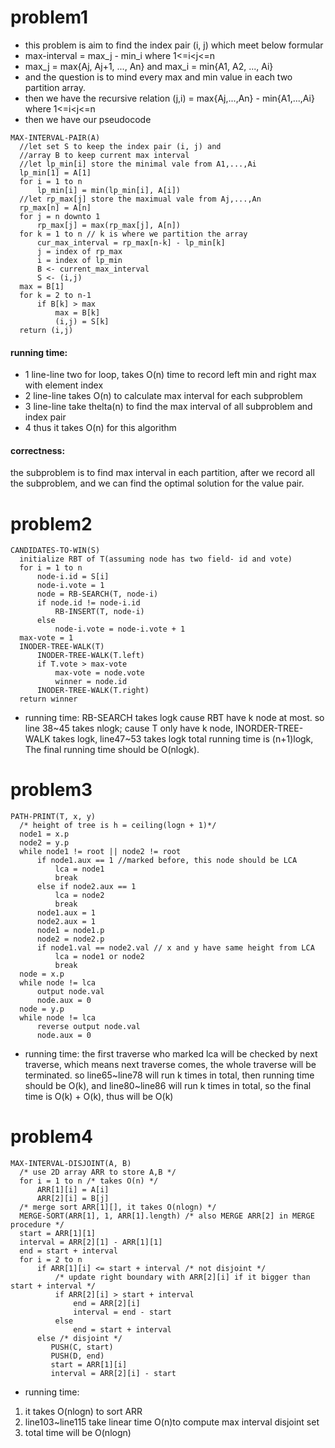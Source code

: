 # problem1
+ this problem is aim to find the index pair (i, j) which meet below formular
+ max-interval = max_j - min_i where 1<=i<j<=n
+ max_j = max{Aj, Aj+1, ..., An} and max_i = min{A1, A2, ..., Ai}
+ and the question is to mind every max and min value in each two partition array.
+ then we have the recursive relation
(j,i) = max{Aj,...,An} - min{A1,...,Ai} where 1<=i<j<=n
+ then we have our pseudocode
```
MAX-INTERVAL-PAIR(A)
  //let set S to keep the index pair (i, j) and
  //array B to keep current max interval
  //let lp_min[i] store the minimal vale from A1,...,Ai
  lp_min[1] = A[1]
  for i = 1 to n
      lp_min[i] = min(lp_min[i], A[i])
  //let rp_max[j] store the maximual vale from Aj,...,An
  rp_max[n] = A[n]
  for j = n downto 1
      rp_max[j] = max(rp_max[j], A[n])
  for k = 1 to n // k is where we partition the array
      cur_max_interval = rp_max[n-k] - lp_min[k]
      j = index of rp_max
      i = index of lp_min
      B <- current_max_interval
      S <- (i,j)
  max = B[1]
  for k = 2 to n-1
      if B[k] > max
          max = B[k]
          (i,j) = S[k]
  return (i,j)
```   
#### running time:
* 1 line-line two for loop, takes O(n) time to record left min and right max with element index
* 2 line-line takes O(n) to calculate max interval for each subproblem
* 3 line-line take thelta(n) to find the max interval of all subproblem and index pair
* 4 thus it takes O(n) for this algorithm
#### correctness:
the subproblem is to find max interval in each partition, after we record all the subproblem, and we can find the optimal solution for the value pair.

# problem2
```
CANDIDATES-TO-WIN(S)
  initialize RBT of T(assuming node has two field- id and vote)
  for i = 1 to n
      node-i.id = S[i]
      node-i.vote = 1
      node = RB-SEARCH(T, node-i)
      if node.id != node-i.id
          RB-INSERT(T, node-i)
      else
          node-i.vote = node-i.vote + 1
  max-vote = 1
  INODER-TREE-WALK(T)
      INODER-TREE-WALK(T.left)
      if T.vote > max-vote
          max-vote = node.vote
          winner = node.id
      INODER-TREE-WALK(T.right)
  return winner
```
+ running time: RB-SEARCH takes logk cause RBT have k node at most. so line 38~45 takes nlogk; cause T only have k node, INORDER-TREE-WALK takes logk,
line47~53 takes logk total running time is (n+1)logk,
The final running time should be O(nlogk).

# problem3
```
PATH-PRINT(T, x, y)
  /* height of tree is h = ceiling(logn + 1)*/
  node1 = x.p
  node2 = y.p
  while node1 != root || node2 != root
      if node1.aux == 1 //marked before, this node should be LCA
          lca = node1
          break
      else if node2.aux == 1
          lca = node2
          break
      node1.aux = 1
      node2.aux = 1
      node1 = node1.p
      node2 = node2.p
      if node1.val == node2.val // x and y have same height from LCA
          lca = node1 or node2
          break
  node = x.p
  while node != lca
      output node.val
      node.aux = 0
  node = y.p
  while node != lca
      reverse output node.val
      node.aux = 0
```
+ running time:
  the first traverse who marked lca will be checked by next traverse, which means next traverse comes, the whole traverse will be terminated. so line65~line78 will run k times in total, then running time should be O(k), and line80~line86 will run k times in total, so the final time is O(k) + O(k), thus will be O(k)

# problem4
```
MAX-INTERVAL-DISJOINT(A, B)
  /* use 2D array ARR to store A,B */
  for i = 1 to n /* takes O(n) */
      ARR[1][i] = A[i]
      ARR[2][i] = B[j]
  /* merge sort ARR[1][], it takes O(nlogn) */
  MERGE-SORT(ARR[1], 1, ARR[1].length) /* also MERGE ARR[2] in MERGE procedure */
  start = ARR[1][1]
  interval = ARR[2][1] - ARR[1][1]
  end = start + interval
  for i = 2 to n
      if ARR[1][i] <= start + interval /* not disjoint */
          /* update right boundary with ARR[2][i] if it bigger than start + interval */
          if ARR[2][i] > start + interval
              end = ARR[2][i]
              interval = end - start
          else
              end = start + interval
      else /* disjoint */
         PUSH(C, start)
         PUSH(D, end)
         start = ARR[1][i]
         interval = ARR[2][i] - start
```
+ running time:
1. it takes O(nlogn) to sort ARR
2. line103~line115 take linear time O(n)to compute max interval disjoint set
3. total time will be O(nlogn)
